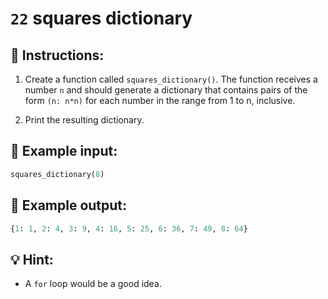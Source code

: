 # `22` squares dictionary

## 📝 Instructions:

1. Create a function called `squares_dictionary()`. The function receives a number `n` and should generate a dictionary that contains pairs of the form `(n: n*n)` for each number in the range from 1 to n, inclusive.

2. Print the resulting dictionary.

## 📎 Example input:

```py
squares_dictionary(8)
```

## 📎 Example output:

```py
{1: 1, 2: 4, 3: 9, 4: 16, 5: 25, 6: 36, 7: 49, 8: 64}
```

## 💡 Hint:

+ A `for` loop would be a good idea.
